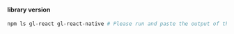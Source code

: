 <!--
this **only** track bugs regarding the v2 of gl-react-native. if you are using v3, please go on github.com/gre/gl-react
-->

#### library version

```bash
npm ls gl-react gl-react-native # Please run and paste the output of this
```
